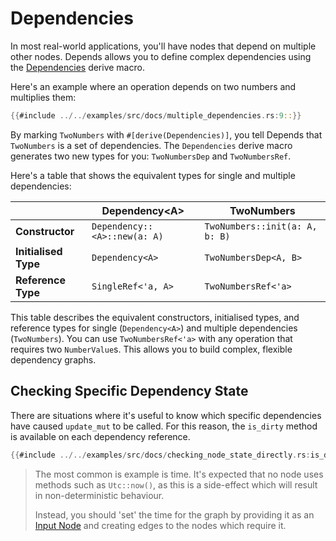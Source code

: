 # Dependencies

In most real-world applications, you'll have nodes that depend on multiple other nodes. Depends allows you to define complex dependencies using the [Dependencies](https://docs.rs/depends/latest/depends/derives/derive.Dependencies.html) derive macro.

Here's an example where an operation depends on two numbers and multiplies them:

```rust
{{#include ../../examples/src/docs/multiple_dependencies.rs:9::}}
```

By marking `TwoNumbers` with `#[derive(Dependencies)]`, you tell Depends that `TwoNumbers` is a set of dependencies. The `Dependencies` derive macro generates two new types for you: `TwoNumbersDep` and `TwoNumbersRef`.

Here's a table that shows the equivalent types for single and multiple dependencies:

|                      | Dependency\<A\>              | TwoNumbers                     |
|----------------------|------------------------------|--------------------------------|
| **Constructor**      | `Dependency::<A>::new(a: A)` | `TwoNumbers::init(a: A, b: B)` |
| **Initialised Type** | `Dependency<A>`              | `TwoNumbersDep<A, B>`          |
| **Reference Type**   | `SingleRef<'a, A>`           | `TwoNumbersRef<'a>`            |

This table describes the equivalent constructors, initialised types, and reference types for single (`Dependency<A>`) and multiple dependencies (`TwoNumbers`).
You can use `TwoNumbersRef<'a>` with any operation that requires two `NumberValue`s. This allows you to build complex, flexible dependency graphs.

## Checking Specific Dependency State

There are situations where it's useful to know which specific dependencies have caused `update_mut` to be called. For this reason, the `is_dirty` method is available on each dependency reference.

```rust
{{#include ../../examples/src/docs/checking_node_state_directly.rs:is_dirty}}
```

> The most common is example is time. It's expected that no node uses methods such as `Utc::now()`, as this is a side-effect which will result in non-deterministic behaviour.
> 
> Instead, you should 'set' the time for the graph by providing it as an [Input Node](./input_nodes.md) and creating edges to the nodes which require it.